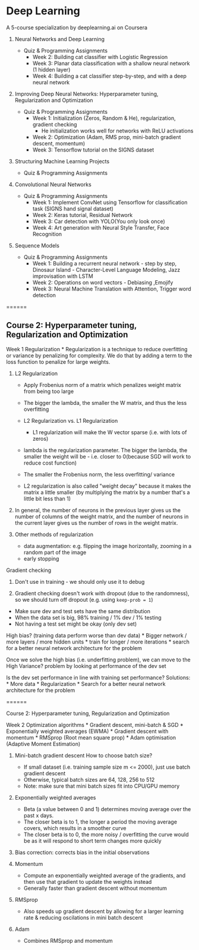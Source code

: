 # Deep Learning

A 5-course specialization by deeplearning.ai on Coursera

1. Neural Networks and Deep Learning
	* Quiz & Programming Assignments
		* Week 2: Building cat classifier with Logistic Regression
		* Week 3: Planar data classification with a shallow neural network (1 hidden layer)
		* Week 4: Building a cat classifier step-by-step, and with a deep neural network

2. Improving Deep Neural Networks: Hyperparameter tuning, Regularization and Optimization
	* Quiz & Programming Assignments
		* Week 1: Initialization (Zeros, Random & He), regularization, gradient checking
			* He initialization works well for networks with ReLU activations
		* Week 2: Optimization (Adam, RMS prop, mini-batch gradient descent, momentum)
		* Week 3: Tensorflow tutorial on the SIGNS dataset

3. Structuring Machine Learning Projects
	* Quiz & Programming Assignments

4. Convolutional Neural Networks
	* Quiz & Programming Assignments
		* Week 1: Implement ConvNet using Tensorflow for classification task (SIGNS hand signal dataset)
		* Week 2: Keras tutorial, Residual Network
		* Week 3: Car detection with YOLO(You only look once)
		* Week 4: Art generation with Neural Style Transfer, Face Recognition

5. Sequence Models
	* Quiz & Programming Assignments
		* Week 1: Building a recurrent neural network - step by step, Dinosaur Island - Character-Level Language Modeling, Jazz improvisation with LSTM
		* Week 2: Operations on word vectors - Debiasing ,Emojify
		* Week 3: Neural Machine Translation with Attention, Trigger word detection



====== 

## Course 2: Hyperparameter tuning, Regularization and Optimization

Week 1 
Regularization 
	* Regularization is a technique to reduce overfitting or variance by penalizing for complexity. We do that by adding a term to the loss function to penalize for large weights.


1. L2 Regularization
	* Apply Frobenius norm of a matrix which penalizes weight matrix from being too large

	* The bigger the lambda, the smaller the W matrix, and thus the less overfitting 

	* L2 Regularization vs. L1 Regularization
		* L1 regularization will make the W vector sparse (i.e. with lots of zeros)

	* lambda is the regularization parameter. The bigger the lambda, the smaller the weight will be - i.e. closer to 0(because SGD will work to reduce cost function)

	* The smaller the Frobenius norm, the less overfitting/ variance

	* L2 regularization is also called "weight decay" because it makes the matrix a little smaller (by multiplying the matrix by a number that's a little bit less than 1)

2. In general, the number of neurons in the previous layer gives us the number of columns of the weight matrix, and the number of neurons in the current layer gives us the number of rows in the weight matrix.

3. Other methods of regularization
	* data augmentation: e.g. flipping the image horizontally, zooming in a random part of the image
	* early stopping

Gradient checking
1. Don't use in training - we should only use it to debug

2. Gradient checking doesn't work with dropout (due to the randomness), so we should turn off dropout (e.g. using `keep-prob = 1`)


* Make sure dev and test sets have the same distribution
* When the data set is big, 98% training / 1% dev / 1% testing
* Not having a test set might be okay (only dev set)


High bias? (training data perform worse than dev data)
	* Bigger network / more layers / more hidden units
	* train for longer / more iterations
	* search for a better neural network architecture for the problem

Once we solve the high bias (i.e. underfitting problem), we can move to the High Variance? problem by looking at performance of the dev set

Is the dev set performance in line with training set performance?
Solutions:
	* More data
	* Regularization
	* Search for a better neural network architecture for the problem


======

Course 2: Hyperparameter tuning, Regularization and Optimization

Week 2
Optimization algorithms
	* Gradient descent, mini-batch & SGD
	* Exponentially weighted averages (EWMA)
	* Gradient descent with momentum
	* RMSprop (Root mean square prop)
	* Adam optimisation (Adaptive Moment Estimation)

1. Mini-batch gradient descent
How to choose batch size? 
	* If small dataset (i.e. training sample size m <= 2000), just use batch gradient descent
	* Otherwise, typical batch sizes are 64, 128, 256 to 512
	* Note: make sure that mini batch sizes fit into CPU/GPU memory

2. Exponentially weighted averages
	* Beta (a value between 0 and 1) determines moving average over the past x days. 
	* The closer beta is to 1, the longer a period the moving average covers, which results in a smoother curve
	* The closer beta is to 0, the more noisy / overfitting the curve would be as it will respond to short term changes more quickly

3. Bias correction: corrects bias in the initial observations 

4. Momentum
	* Compute an exponentially weighted average of the gradients, and then use that gradient to update the weights instead
	* Generally faster than gradient descent without momentum

5. RMSprop 
	* Also speeds up gradient descent by allowing for a larger learning rate & reducing oscilations in mini batch descent

6. Adam 
	* Combines RMSprop and momentum








